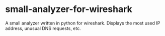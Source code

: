 # small-analyzer-for-wireshark
A small analyzer written in python for wireshark. Displays the most used IP address, unusual DNS requests, etc.
